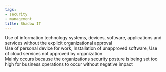 ```yaml
---
tags:
- security
- management
title: Shadow IT
---
```


Use of information technology systems, devices, software, applications and services without the explicit organizational approval  
Use of personal device for work, Installation of unapproved software, Use of cloud services not approved by organization  
Mainly occurs because the organizations security posture is being set too high for business operations to occur without negative impact
